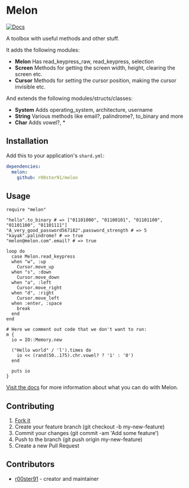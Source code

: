 # Melon

[![Docs](https://img.shields.io/badge/docs-available-brightgreen.svg)](https://r00ster91.github.io/melon/)

A toolbox with useful methods and other stuff.

It adds the following modules:
- **Melon**  Has read_keypress_raw, read_keypress, selection
- **Screen** Methods for getting the screen width, height, clearing the screen etc.
- **Cursor** Methods for setting the cursor position, making the cursor invisible etc.

And extends the following modules/structs/classes:
- **System** Adds operating_system, architecture, username
- **String** Various methods like email?, palindrome?, to_binary and more
- **Char** Adds vowel?, *

## Installation

Add this to your application's `shard.yml`:

```yaml
dependencies:
  melon:
    github: r00ster91/melon
```

## Usage

```Crystal
require "melon"

"hello".to_binary # => ["01101000", "01100101", "01101100", "01101100", "01101111"]
"A_very_good_password567182".password_strength # => 5
"kayak".palindrome? # => true
"melon@melon.com".email? # => true

loop do
  case Melon.read_keypress
  when "w", :up
    Cursor.move_up
  when "s", :down
    Cursor.move_down
  when "a", :left
    Cursor.move_right
  when "d", :right
    Cursor.move_left
  when :enter, :space
    break
  end
end

# Here we comment out code that we don't want to run:
m {
  io = IO::Memory.new

  ("Hello world" / 'l').times do
    io << (rand(50..175).chr.vowel? ? '1' : '0')
  end

  puts io
}
```

[Visit the docs](https://r00ster91.github.io/melon/) for more information about what you can do with Melon.

## Contributing

1. [Fork it](https://github.com/r00ster91/melon/fork)
2. Create your feature branch (git checkout -b my-new-feature)
3. Commit your changes (git commit -am 'Add some feature')
4. Push to the branch (git push origin my-new-feature)
5. Create a new Pull Request

## Contributors

- [r00ster91](https://github.com/r00ster91) - creator and maintainer
